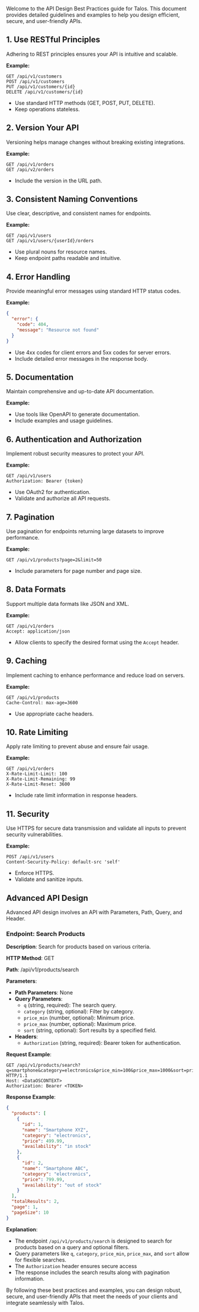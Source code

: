 Welcome to the API Design Best Practices guide for Talos. This document provides detailed guidelines and examples to help you design efficient, secure, and user-friendly APIs.

## 1. Use RESTful Principles

Adhering to REST principles ensures your API is intuitive and scalable.

**Example:**

```
GET /api/v1/customers
POST /api/v1/customers
PUT /api/v1/customers/{id}
DELETE /api/v1/customers/{id}
```

- Use standard HTTP methods (GET, POST, PUT, DELETE).
- Keep operations stateless.

## 2. Version Your API

Versioning helps manage changes without breaking existing integrations.

**Example:**

```
GET /api/v1/orders
GET /api/v2/orders
```

- Include the version in the URL path.

## 3. Consistent Naming Conventions

Use clear, descriptive, and consistent names for endpoints.

**Example:**

```
GET /api/v1/users
GET /api/v1/users/{userId}/orders
```

- Use plural nouns for resource names.
- Keep endpoint paths readable and intuitive.

## 4. Error Handling

Provide meaningful error messages using standard HTTP status codes.

**Example:**

```json
{
  "error": {
    "code": 404,
    "message": "Resource not found"
  }
}
```

- Use 4xx codes for client errors and 5xx codes for server errors.
- Include detailed error messages in the response body.

## 5. Documentation

Maintain comprehensive and up-to-date API documentation.

**Example:**

- Use tools like OpenAPI to generate documentation.
- Include examples and usage guidelines.

## 6. Authentication and Authorization

Implement robust security measures to protect your API.

**Example:**

```
GET /api/v1/users
Authorization: Bearer {token}
```

- Use OAuth2 for authentication.
- Validate and authorize all API requests.

## 7. Pagination

Use pagination for endpoints returning large datasets to improve performance.

**Example:**

```
GET /api/v1/products?page=2&limit=50
```

- Include parameters for page number and page size.

## 8. Data Formats

Support multiple data formats like JSON and XML.

**Example:**

```
GET /api/v1/orders
Accept: application/json
```

- Allow clients to specify the desired format using the `Accept` header.

## 9. Caching

Implement caching to enhance performance and reduce load on servers.

**Example:**

```
GET /api/v1/products
Cache-Control: max-age=3600
```

- Use appropriate cache headers.

## 10. Rate Limiting

Apply rate limiting to prevent abuse and ensure fair usage.

**Example:**

```
GET /api/v1/orders
X-Rate-Limit-Limit: 100
X-Rate-Limit-Remaining: 99
X-Rate-Limit-Reset: 3600
```

- Include rate limit information in response headers.

## 11. Security

Use HTTPS for secure data transmission and validate all inputs to prevent security vulnerabilities.

**Example:**

```
POST /api/v1/users
Content-Security-Policy: default-src 'self'
```

- Enforce HTTPS.
- Validate and sanitize inputs.

## Advanced API Design

Advanced API design involves an API with Parameters, Path, Query, and Header.

### Endpoint: Search Products

**Description**: Search for products based on various criteria.

**HTTP Method**: GET

**Path**: /api/v1/products/search

**Parameters**:

- **Path Parameters**: None
- **Query Parameters**:
    - `q` (string, required): The search query.
    - `category` (string, optional): Filter by category.
    - `price_min` (number, optional): Minimum price.
    - `price_max` (number, optional): Maximum price.
    - `sort` (string, optional): Sort results by a specified field.
- **Headers**:
    - `Authorization` (string, required): Bearer token for authentication.
    

**Request Example**:

```
GET /api/v1/products/search?q=smartphone&category=electronics&price_min=100&price_max=1000&sort=price HTTP/1.1
Host: <DataOSCONTEXT>
Authorization: Bearer <TOKEN>
```

**Response Example**:

```json
{
  "products": [
    {
      "id": 1,
      "name": "Smartphone XYZ",
      "category": "electronics",
      "price": 499.99,
      "availability": "in stock"
    },
    {
      "id": 2,
      "name": "Smartphone ABC",
      "category": "electronics",
      "price": 799.99,
      "availability": "out of stock"
    }
  ],
  "totalResults": 2,
  "page": 1,
  "pageSize": 10
}
```

**Explanation**:

- The endpoint `/api/v1/products/search` is designed to search for products based on a query and optional filters.
- Query parameters like `q`, `category`, `price_min`, `price_max`, and `sort` allow for flexible searches.
- The `Authorization` header ensures secure access
- The response includes the search results along with pagination information.

By following these best practices and examples, you can design robust, secure, and user-friendly APIs that meet the needs of your clients and integrate seamlessly with Talos.